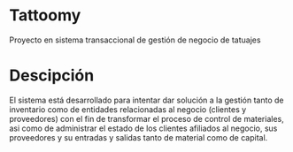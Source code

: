 # Tattoomy
 Proyecto en sistema transaccional de gestión de negocio de tatuajes

 # Descipción
 El sistema está desarrollado para intentar dar solución a la gestión tanto de inventario
 como de entidades relacionadas al negocio (clientes y proveedores) con el fin de transformar el 
 proceso de control de materiales, asi como de administrar el estado de los clientes afiliados
 al negocio, sus proveedores y su entradas y salidas tanto de material como de capital.
